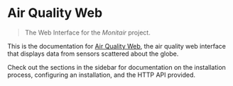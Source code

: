 # Air Quality Web

> The Web Interface for the _Monitair_ project.

This is the documentation for [Air Quality Web](https://github.com/ConnectedHumber/Air-Quality-Web/), the air quality web interface that displays data from sensors scattered about the globe.

Check out the sections in the sidebar for documentation on the installation process, configuring an installation, and the HTTP API provided.
